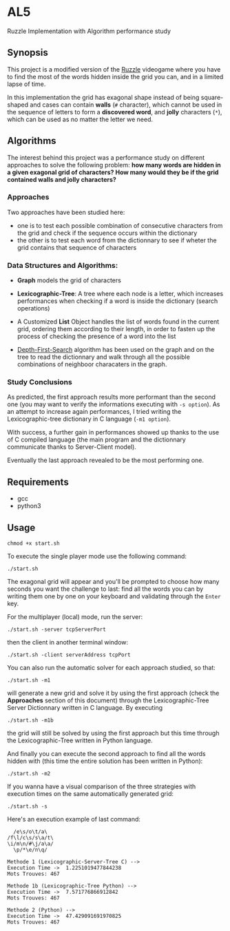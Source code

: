 # AL5

Ruzzle Implementation with Algorithm performance study

## Synopsis

This project is a modified version of the [Ruzzle](https://fr.wikipedia.org/wiki/Ruzzle) videogame where you have to find the most of the words hidden inside the grid you can, and in a limited lapse of time.

In this implementation the grid has exagonal shape instead of being square-shaped and cases can contain **walls** (`#` character), which cannot be used in the sequence of letters to form a **discovered word**, and **jolly** characters (`*`), which can be used as no matter the letter we need.

## Algorithms

The interest behind this project was a performance study on different approaches to solve the following problem: **how many words are hidden in a given exagonal grid of characters? How many would they be if the grid contained walls and jolly characters?**

### Approaches

Two approaches have been studied here:
- one is to test each possible combination of consecutive characters from the grid and check if the sequence occurs within the dictionary
- the other is to test each word from the dictionnary to see if wheter the grid contains that sequence of characters

### Data Structures and Algorithms:

- **Graph** models the grid of characters
- **Lexicographic-Tree**: A tree where each node is a letter, which increases performances when checking if a word is inside the dictionary (search operations)
- A Customized **List** Object handles the list of words found in the current grid, ordering them according to their length, in order to fasten up the process of checking the presence of a word into the list

- [Depth-First-Search](https://en.wikipedia.org/wiki/Depth-first_search) algorithm has been used on the graph and on the tree to read the dictionnary and walk through all the possible combinations of neighboor characaters in the graph.

### Study Conclusions

As predicted, the first approach results more performant than the second one (you may want to verify the informations executing with `-s option`). As an attempt to increase again performances, I tried writing the Lexicographic-tree dictionary in C language (`-m1 option`).

With success, a further gain in performances showed up thanks to the use of C compiled language (the main program and the dictionnary communicate thanks to Server-Client model).

Eventually the last approach revealed to be the most performing one.

## Requirements

* gcc
* python3

## Usage

	chmod +x start.sh

To execute the single player mode use the following command:

	./start.sh

The exagonal grid will appear and you'll be prompted to choose how many seconds you want the challenge to last: find all the words you can by writing them one by one on your keyboard and validating through the `Enter` key.

For the multiplayer (local) mode, run the server:

	./start.sh -server tcpServerPort

then the client in another terminal window:

	./start.sh -client serverAddress tcpPort

You can also run the automatic solver for each approach studied, so that:

	./start.sh -m1

will generate a new grid and solve it by using the first approach (check the **Approaches** section of this document) through the Lexicographic-Tree Server Dictionnary written in C language.
By executing

	./start.sh -m1b

the grid will still be solved by using the first approach but this time through the Lexicographic-Tree written in Python language.

And finally you can execute the second approach to find all the words hidden with (this time the entire solution has been written in Python):

	./start.sh -m2

If you wanna have a visual comparison of the three strategies with execution times on the same automatically generated grid:

	./start.sh -s

Here's an execution example of last command:

	  /e\s/o\t/a\
	/f\l/c\s/s\a/t\
	\i/m\n/#\j/a\a/
	  \p/*\e/n\q/

	Methode 1 (Lexicographic-Server-Tree C) -->
	Execution Time ->  1.2251019477844238
	Mots Trouves: 467

	Methode 1b (Lexicographic-Tree Python) -->
	Execution Time ->  7.571776866912842
	Mots Trouves: 467

	Methode 2 (Python) -->
	Execution Time ->  47.429091691970825
	Mots Trouves: 467
